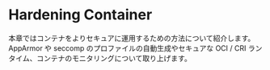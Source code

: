 # Hardening Container

本章ではコンテナをよりセキュアに運用するための方法について紹介します。  
AppArmor や seccomp のプロファイルの自動生成やセキュアな OCI / CRI ランタイム、コンテナのモニタリングについて取り上げます。
